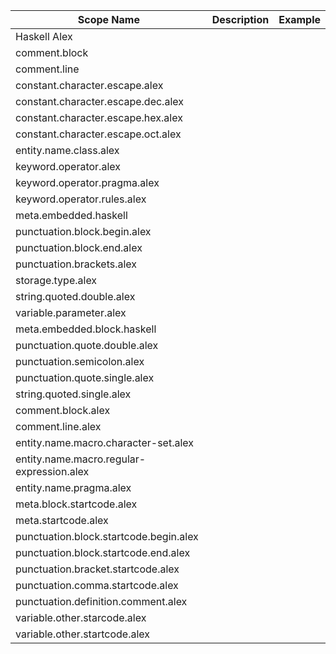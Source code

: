 | Scope Name | Description | Example |
|-|-|-|
| Haskell Alex |  |  |
| comment.block |  |  |
| comment.line |  |  |
| constant.character.escape.alex |  |  |
| constant.character.escape.dec.alex |  |  |
| constant.character.escape.hex.alex |  |  |
| constant.character.escape.oct.alex |  |  |
| entity.name.class.alex |  |  |
| keyword.operator.alex |  |  |
| keyword.operator.pragma.alex |  |  |
| keyword.operator.rules.alex |  |  |
| meta.embedded.haskell |  |  |
| punctuation.block.begin.alex |  |  |
| punctuation.block.end.alex |  |  |
| punctuation.brackets.alex |  |  |
| storage.type.alex |  |  |
| string.quoted.double.alex |  |  |
| variable.parameter.alex |  |  |
| meta.embedded.block.haskell |  |  |
| punctuation.quote.double.alex |  |  |
| punctuation.semicolon.alex |  |  |
| punctuation.quote.single.alex |  |  |
| string.quoted.single.alex |  |  |
| comment.block.alex |  |  |
| comment.line.alex |  |  |
| entity.name.macro.character-set.alex |  |  |
| entity.name.macro.regular-expression.alex |  |  |
| entity.name.pragma.alex |  |  |
| meta.block.startcode.alex |  |  |
| meta.startcode.alex |  |  |
| punctuation.block.startcode.begin.alex |  |  |
| punctuation.block.startcode.end.alex |  |  |
| punctuation.bracket.startcode.alex |  |  |
| punctuation.comma.startcode.alex |  |  |
| punctuation.definition.comment.alex |  |  |
| variable.other.starcode.alex |  |  |
| variable.other.startcode.alex |  |  |
